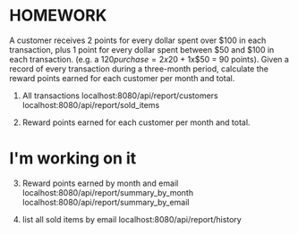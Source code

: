 # HOMEWORK
A customer receives 2 points for every dollar spent over $100 in each transaction, plus 1 point for every dollar spent between $50 and $100 in each transaction.
(e.g. a $120 purchase = 2x$20 + 1x$50 = 90 points).
Given a record of every transaction during a three-month period, calculate the reward points earned for each customer per month and total.


1. All transactions
localhost:8080/api/report/customers
localhost:8080/api/report/sold_items

3. Reward points earned for each customer per month and total.
# I'm working on it

3. Reward points earned by month and email
localhost:8080/api/report/summary_by_month
localhost:8080/api/report/summary_by_email

5. list all sold items by email
localhost:8080/api/report/history
